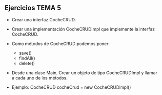 ## Ejercicios TEMA 5

* Crear una interfaz CocheCRUD.

* Crear una implementación CocheCRUDImpl que implemente la interfaz CocheCRUD.

* Como métodos de CocheCRUD podemos poner:

  * save()
  * findAll()
  * delete()

* Desde una clase Main, Crear un objeto de tipo CocheCRUDImpl y llamar a cada uno de los métodos.
* Ejemplo: CocheCRUD cocheCrud = new CocheCRUDImpl()
